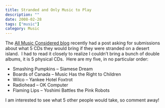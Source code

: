 ```yaml
---
title: Stranded and Only Music to Play
description: ""
date: 2008-02-28
tags: ["music"]
category: Music
---
```



The <a href="https://web.archive.org/web/20131211165837/http://www.npr.org/blogs/allsongs/2008/02/desert_island_5_1.html">All Music Considered blog</a> recently had a post asking for submissions about what 5 CDs they would bring if they were stranded on a desert island.&nbsp; I had to read it closely to realize I couldn’t bring a bunch of double albums, it is 5 physical CDs.&nbsp; Here are my five, in no particular order:

<ul>

<li>Smashing Pumpkins – Siamese Dream</li>

<li>Boards of Canada – Music Has the Right to Children</li>

<li>Wilco – Yankee Hotel Foxtrot</li>

<li>Radiohead – OK Computer</li>

<li>Flaming Lips – Yoshimi Battles the Pink Robots</li>

</ul>

I am interested to see what 5 other people would take, so comment away!
